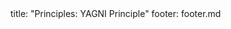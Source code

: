 <frontmatter>
title: "Principles: YAGNI Principle"
footer: footer.md
</frontmatter>

<include src="navbar.md" boilerplate />

<include src="unit-inPage-asFlat.md" boilerplate />
